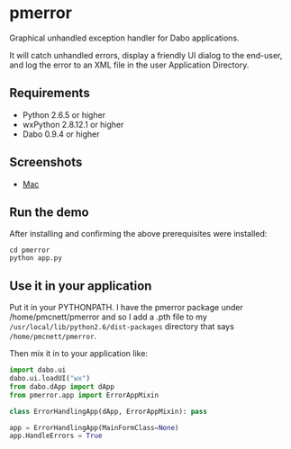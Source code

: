 pmerror
=======

Graphical unhandled exception handler for Dabo applications.

It will catch unhandled errors, display a friendly UI dialog to the end-user, and log the error to an XML file in the user Application Directory.

Requirements
------------

* Python 2.6.5 or higher
* wxPython 2.8.12.1 or higher
* Dabo 0.9.4 or higher


Screenshots
-----------
* <a href="https://raw.github.com/pmcnett/pmerror/master/screenshot_mac.png">Mac</a>


Run the demo
------------

After installing and confirming the above prerequisites were installed:

    cd pmerror
    python app.py


Use it in your application
--------------------------

Put it in your PYTHONPATH. I have the pmerror package under /home/pmcnett/pmerror and so I add a .pth file to my `/usr/local/lib/python2.6/dist-packages` directory that says `/home/pmcnett/pmerror`.

Then mix it in to your application like:

```python
import dabo.ui
dabo.ui.loadUI("wx")
from dabo.dApp import dApp
from pmerror.app import ErrorAppMixin

class ErrorHandlingApp(dApp, ErrorAppMixin): pass

app = ErrorHandlingApp(MainFormClass=None)
app.HandleErrors = True
```
